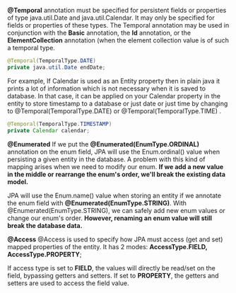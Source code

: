 **@Temporal** annotation must be specified for persistent fields or properties of type java.util.Date 
and java.util.Calendar. It may only be specified for fields or properties of these types.
The Temporal annotation may be used in conjunction with the **Basic** annotation, the **Id** annotation, 
or the **ElementCollection** annotation (when the element collection value is of such a temporal type.

```java
@Temporal(TemporalType.DATE)
private java.util.Date endDate;
```

For example, If Calendar is used as an Entity property then in plain java it prints a lot of information 
which is not necessary when it is saved to database. In that case, it can be applied on your Calendar property 
in the entity to store timestamp to a database or just date or just time by changing to 
@Temporal(TemporalType.DATE) or @Temporal(TemporalType.TIME) . 

```java
@Temporal(TemporalType.TIMESTAMP)
private Calendar calendar;
```

**@Enumerated**
 If we put the **@Enumerated(EnumType.ORDINAL)** annotation on the enum field, JPA will use 
 the Enum.ordinal() value when persisting a given entity in the database.
A problem with this kind of mapping arises when we need to modify our enum. **If we add a 
new value in the middle or rearrange the enum's order, we'll break the existing data model.**

JPA will use the Enum.name() value when storing an entity if we annotate the enum field 
with **@Enumerated(EnumType.STRING)**.
With @Enumerated(EnumType.STRING), we can safely add new enum values or change our enum's 
order. **However, renaming an enum value will still break the database data.**

**@Access**
@Access is used to specify how JPA must access (get and set) mapped properties of the entity. 
It has 2 modes: **AccessType.FIELD, AccessType.PROPERTY**;

If access type is set to **FIELD**, the values will directly be read/set on the field, 
bypassing getters and setters. If set to **PROPERTY**, the getters and setters are used 
to access the field value.